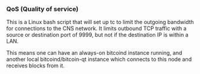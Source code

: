 ### QoS (Quality of service) ###

This is a Linux bash script that will set up tc to limit the outgoing bandwidth for connections to the CNS network. It limits outbound TCP traffic with a source or destination port of 9999, but not if the destination IP is within a LAN.

This means one can have an always-on bitcoind instance running, and another local bitcoind/bitcoin-qt instance which connects to this node and receives blocks from it.
